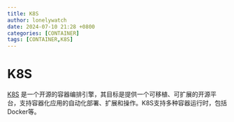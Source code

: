 ```yaml
---
title: K8S
author: lonelywatch
date: 2024-07-10 21:28 +0800
categories: [CONTAINER]
tags: [CONTAINER,K8S]   
---
```


# K8S


[K8S](https://kubernetes.io/zh-cn/docs/home/) 是一个开源的容器编排引擎，其目标是提供一个可移植、可扩展的开源平台，支持容器化应用的自动化部署、扩展和操作。K8S支持多种容器运行时，包括Docker等。


